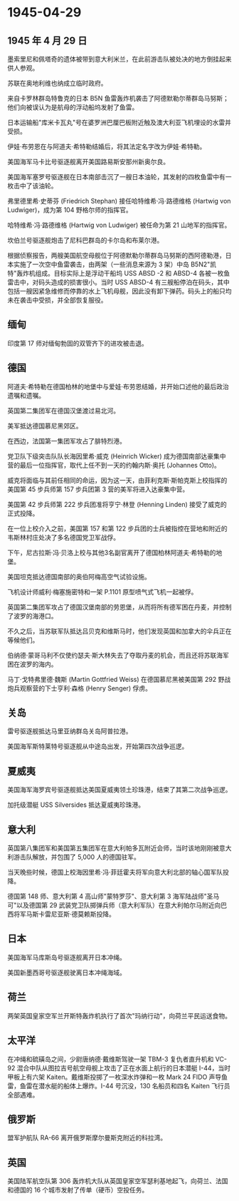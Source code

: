 # 1945-04-29

## 1945 年 4 月 29 日

墨索里尼和佩塔奇的遗体被带到意大利米兰，在此前游击队被处决的地方倒挂起来供人参观。

苏联在奥地利维也纳成立临时政府。

来自卡罗林群岛特鲁克的日本 B5N
鱼雷轰炸机袭击了阿德默勒尔蒂群岛马努斯；他们向被误认为是航母的浮动船坞发射了鱼雷。

日本运输船"库米卡瓦丸"号在婆罗洲巴厘巴板附近触及澳大利亚飞机埋设的水雷并受损。

伊娃·布劳恩在与阿道夫·希特勒结婚后，将其法定名字改为伊娃·希特勒。

美国海军马卡比号驱逐舰离开美国路易斯安那州新奥尔良。

美国海军塞罗号驱逐舰在日本南部击沉了一艘日本油轮，其发射的四枚鱼雷中有一枚击中了该油轮。

弗里德里希·史蒂芬 (Friedrich Stephan) 接任哈特维希·冯·路德维格 (Hartwig
von Ludwiger)，成为第 104 野格尔师的指挥官。

哈特维希·冯·路德维格 (Hartwig von Ludwiger) 被任命为第 21
山地军的指挥官。

坎伯兰号驱逐舰炮击了尼科巴群岛的卡尔岛和布莱尔港。

根据侦察报告，两艘美国航空母舰位于阿德默勒尔蒂群岛马努斯的西阿德勒港，日本实施了一次空中鱼雷袭击，由两架（一些消息来源为
3 架）中岛 B5N2"凯特"轰炸机组成。目标实际上是浮动干船坞 USS ABSD -2 和
ABSD-4 各被一枚鱼雷击中，对码头造成的损害很小。当时 USS ABSD-4
有三艘船停泊在码头，其中包括一艘因紧急维修而停靠的水上飞机母舰，因此没有卸下弹药。码头上的船只均未在袭击中受损，并全部恢复服役。

## 缅甸

印度第 17 师对缅甸勃固的双管齐下的进攻被击退。

## 德国

阿道夫·希特勒在德国柏林的地堡中与爱娃·布劳恩结婚，并开始口述他的最后政治遗嘱和遗嘱。

英国第二集团军在德国汉堡渡过易北河。

美军抵达德国慕尼黑郊区。

在西边，法国第一集团军攻占了腓特烈港。

党卫队下级突击队队长海因里希·威克 (Heinrich Wicker)
成为德国南部达豪集中营的最后一位指挥官，取代上任不到一天的约翰内斯·奥托
(Johannes Otto)。

威克将面临与其前任相同的命运，因为这一天，由菲利克斯·斯帕克斯上校指挥的美国第
45 步兵师第 157 步兵团第 3 营的美军将进入达豪集中营。

美国第 42 步兵师第 222 步兵团准将亨宁·林登 (Henning Linden)
接受了威克的正式投降。

在一位上校介入之前，美国第 157 和第 122
步兵团的士兵被指控在营地和附近的韦斯林村庄处决了多名德国党卫军战俘。

下午，尼古拉斯·冯·贝洛上校与其他3名副官离开了德国柏林阿道夫·希特勒的地堡。

美国坦克抵达德国南部的奥伯阿梅高空气试验设施。

飞机设计师威利·梅塞施密特和一架 P.1101 原型喷气式飞机一起被俘。

英国第二集团军攻占了德国汉堡南部的劳恩堡，从而将所有德军困在丹麦，并控制了波罗的海港口。

不久之后，当苏联军队抵达吕贝克和维斯马时，他们发现英国和加拿大的伞兵正在等候他们。

伯纳德·蒙哥马利不仅使约瑟夫·斯大林失去了夺取丹麦的机会，而且还将苏联海军困在波罗的海内。

马丁·戈特弗里德·魏斯 (Martin Gottfried Weiss) 在德国慕尼黑被美国第 292
野战炮兵观察营的下士亨利·森格 (Henry Senger) 俘虏。

## 关岛

雷号驱逐舰抵达马里亚纳群岛关岛阿普拉港。

美国海军斯特莱特号驱逐舰从中途岛出发，开始第四次战争巡逻。

## 夏威夷

美国海军海罗宾号驱逐舰抵达美国夏威夷领土珍珠港，结束了其第二次战争巡逻。

加托级潜艇 USS Silversides 抵达夏威夷珍珠港。

## 意大利

英国第八集团军和美国第五集团军在意大利帕多瓦附近会师，当时该地刚刚被意大利游击队解放，并包围了
5,000 人的德国驻军。

当天晚些时候，德国上校海因里希·冯·菲廷霍夫将军向意大利北部的轴心国军队投降。

德国第 148 师、意大利第 4 高山师"蒙特罗莎"、意大利第 3
海军陆战师"圣马可"以及德国第 29
武装党卫队掷弹兵师（意大利军队）在意大利帕尔马附近向巴西将军马斯卡雷尼亚斯·德莫赖斯投降。

## 日本

美国海军马库斯岛号驱逐舰离开日本冲绳。

美国新墨西哥号驱逐舰驶离日本冲绳海域。

## 荷兰

两架英国皇家空军兰开斯特轰炸机执行了首次"玛纳行动"，向荷兰平民运送食物。

## 太平洋

在冲绳和硫磺岛之间，少尉唐纳德·戴维斯驾驶一架 TBM-3 复仇者直升机和 VC-92
混合中队从图拉吉号航空母舰上攻击了正在水面上航行的日本潜艇
I-44，当时甲板上有六架 Kaiten。戴维斯投掷了一枚深水炸弹和一枚 Mark 24
FIDO 声导鱼雷，鱼雷在潜水艇的船体上爆炸。I-44 号沉没，130 名船员和四名
Kaiten 飞行员全部遇难。

## 俄罗斯

盟军护航队 RA-66 离开俄罗斯摩尔曼斯克附近的科拉湾。

## 英国

美国陆军航空队第 306
轰炸机大队从英国皇家空军瑟利基地起飞，向荷兰、法国和德国的 16
个城市发射了传单（硬币）空投任务。

